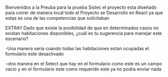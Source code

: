 Bienvenidos a la Preuba para la prueba Sistec el proyecto esta diseñado para correr de manera local 
todo el Proyecto se Desarrollo en React ya que estas es una de las competencias que solicitaban

EXTRA!!
Dado que existe la posibilidad de que en determinados casos no existan 
habitaciones disponibles, ¿cuál es tu sugerencia para manejar este escenario? 

-Una manera seria cuando todas las habitaciones estan ocupadas el formulario este desactivado

-otra manera en el Select que hay en el formulario como este es un campo vacio y en el formulario 
  este como requerido este ya no podra enviar nada
  
